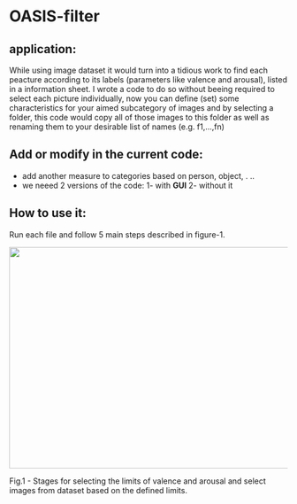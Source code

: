 # OASIS-filter
## application:
While using image dataset it would turn into a tidious work to find each peacture according to its labels (parameters like valence and arousal), listed in a information sheet. I wrote a code to do so without beeing required to select each picture individually, now you can define (set) some characteristics for your aimed subcategory of images and by selecting a folder, this code would copy all of those images to this folder as well as renaming them to your desirable list of names (e.g. f1,...,fn)
## Add or  modify in the current code:
- add another measure to categories based on person, object, . ..
- we neeed 2 versions of the code: 1- with **GUI** 2- without it 

## How to use it:
Run each file and follow 5 main steps described in figure-1.
<p align="center">
  <img width="600" height="400" src='https://user-images.githubusercontent.com/48652270/133934879-bda7673a-4ef6-4d06-8889-e66a56038b61.jpg'>
  <figcaption style="align">Fig.1 - Stages for selecting the limits of valence and arousal and select images from dataset based on the defined limits.</figcaption>
</p>

